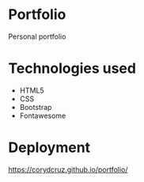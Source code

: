 # Portfolio

Personal portfolio

# Technologies used
- HTML5
- CSS
- Bootstrap
- Fontawesome

# Deployment 
https://corydcruz.github.io/portfolio/
